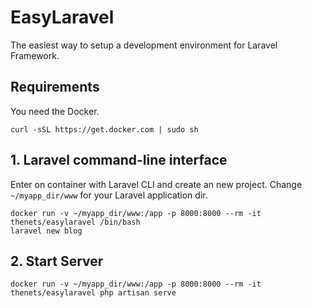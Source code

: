 # EasyLaravel
 The easiest way to setup a development environment for Laravel Framework. 

## Requirements
You need the Docker.
```
curl -sSL https://get.docker.com | sudo sh
```

## 1. Laravel command-line interface
Enter on container with Laravel CLI and create an new project.
Change `~/myapp_dir/www` for your Laravel application dir.

```
docker run -v ~/myapp_dir/www:/app -p 8000:8000 --rm -it thenets/easylaravel /bin/bash
laravel new blog
```

## 2. Start Server
```
docker run -v ~/myapp_dir/www:/app -p 8000:8000 --rm -it thenets/easylaravel php artisan serve
```
